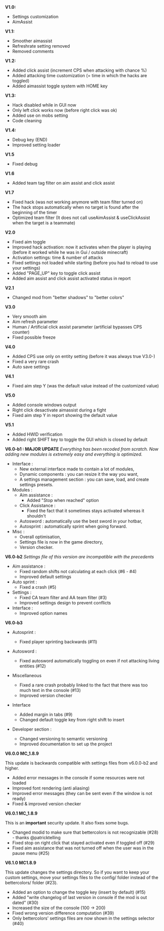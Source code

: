 **V1.0:**
- Settings customization
- AimAssist

**V1.1:**
- Smoother aimassist
- Refreshrate setting removed
- Removed comments

**V1.2:**
- Added click assist (increment CPS when attacking with chance %)
- Added attacking time customization (= time in which the hacks are toggled)
- Added aimassist toggle system with HOME key

**V1.3:**
- Hack disabled while in GUI now
- Only left click works now (before right click was ok)
- Added use on mobs setting
- Code cleaning

**V1.4:**
- Debug key (END)
- Improved setting loader

**V1.5**
- Fixed debug

**V1.6**
- Added team tag filter on aim assist and click assist

**V1.7**
- Fixed hack (was not working anymore with team filter turned on)
- The hack stops automatically when no target is found after the beginning of the timer
- Optimized team filter (It does not call useAimAssist & useClickAssist when the target is a teammate)

**V2.0**
- Fixed aim toggle
- Improved hack activation: now it activates when the player is playing (before it worked while he was in Gui / outside minecraft)
- Activation settings: time & number of attacks
- Fixed settings not loaded while starting (before you had to reload to use your settings)
- Added "PAGE_UP" key to toggle click assist
- Added aim assist and click assist activated status in report

**V2.1**
- Changed mod from "better shadows" to "better colors"

**V3.0**
- Very smooth aim
- Aim refresh parameter
- Human / Artificial click assist parameter (artificial bypasses CPS counter)
- Fixed possible freeze

**V4.0**
- Added CPS use only on entity setting (before it was always true V3.0-)
- Fixed a very rare crash
- Auto save settings

**V4.1**
-  Fixed aim step Y (was the default value instead of the customized value)

**V5.0**
- Added console windows output
- Right click desactivate aimassist during a fight
- Fixed aim step Y in report showing the default value

**V5.1**
- Added HWID verification
- Added right SHIFT key to toggle the GUI which is closed by default

**V6.0-b1 : MAJOR UPDATE**
*Everything has been recoded from scratch. Now adding new modules is extremely easy and everything is optimized.*
- Interface :
    - New external interface made to contain a lot of modules,
    - Dynamic components : you can resize it the way you want,
    - A settings management section : you can save, load, and create settings presets.
- Modules :
    - Aim assistance :
        - Added "Stop when reached" option
    - Click Assistance :
        - Fixed the fact that it sometimes stays activated whereas it shouldn't
    - Autosword : automatically use the best sword in your hotbar,
    - Autosprint : automatically sprint when going forward.
- Misc :
    - Overall optimisation,
    - Settings file is now in the game directory,
    - Version checker.
    
**V6.0-b2**
*Settings file of this version are incompatible with the precedents*
- Aim assistance :
   - Fixed random shifts not calculating at each click (#6 - #4)
   - Improved default settings
- Auto sprint :
    - Fixed a crash (#5)
- Settings :
    - Fixed CA team filter and AA team filter (#3)
    - Improved settings design to prevent conflicts
- Interface :
    - Improved option names
    
**V6.0-b3**
- Autosprint :
    - Fixed player sprinting backwards (#11)
- Autosword :
    - Fixed autosword automatically toggling on even if not attacking living entities (#12)
- Miscellaneous
    - Fixed a rare crash probably linked to the fact that there was too much text in the console (#13)
    - Improved version checker
- Interface
    - Added margin in tabs (#9)
    - Changed default toggle key from right shift to insert
    
- Developer section :
    - Changed versioning to semantic versioning
    - Improved documentation to set up the project

**V6.0.0 MC_1.8.9**

This update is backwards compatible with settings files from v6.0.0-b2 and higher.

- Added error messages in the console if some resources were not loaded
- Improved font rendering (anti aliasing)
- Improved error messages (they can be sent even if the window is not ready)
- Fixed & improved version checker

**V6.0.1 MC_1.8.9**

This is an **important** security update. It also fixes some bugs.

- Changed modid to make sure that bettercolors is not recognizable (#28) - thanks @patricktelling
- Fixed stop on right click that stayed activated even if toggled off (#29)
- Fixed aim assistance that was not turned off when the user was in the pause menu (#25)

**V6.1.0 MC1.8.9**

This update changes the settings directory. So if you want to keep your custom settings,
move your settings files to the config/ folder instead of the bettercolors/ folder (#23).

- Added an option to change the toggle key (insert by default) (#15)
- Added "write changelog of last version in console if the mod is out dated" (#30)
- Increased the size of the console (100 -> 200)
- Fixed wrong version difference computation (#39)
- Only bettercolors' settings files are now shown in the settings selector (#40)
